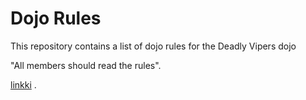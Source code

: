 Dojo Rules
==========

This repository contains a list of dojo rules for the Deadly Vipers dojo

"All members should read the rules".

[linkki](https://github.com/deadlyvipers) .

